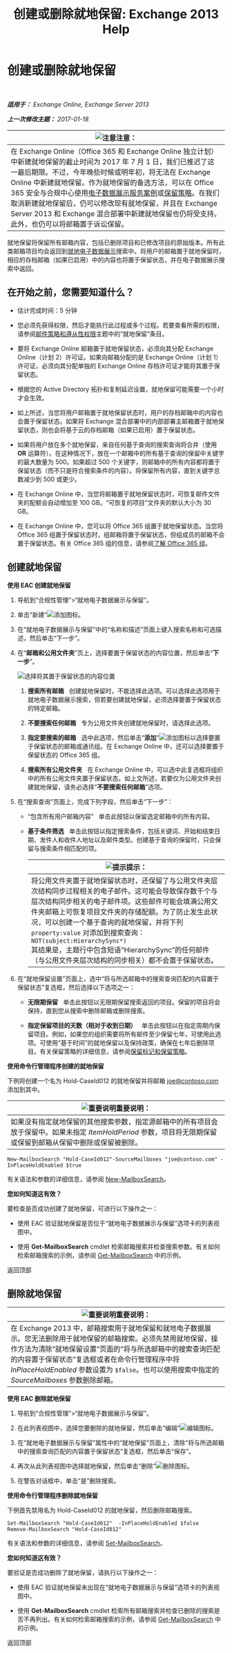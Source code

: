 ﻿---
title: '创建或删除就地保留: Exchange 2013 Help'
TOCTitle: 创建或删除就地保留
ms:assetid: 9d5d8d37-a053-4830-9cb1-6e1ede25e963
ms:mtpsurl: https://technet.microsoft.com/zh-cn/library/Dd979797(v=EXCHG.150)
ms:contentKeyID: 50491226
ms.date: 01/11/2018
mtps_version: v=EXCHG.150
ms.translationtype: HT
---

# 创建或删除就地保留

 

_**适用于：** Exchange Online, Exchange Server 2013_

_**上一次修改主题：** 2017-01-18_

<table>
<thead>
<tr class="header">
<th><img src="images/Bb124558.note(EXCHG.150).gif" title="注意" alt="注意" />注意：</th>
</tr>
</thead>
<tbody>
<tr class="odd">
<td>在 Exchange Online（Office 365 和 Exchange Online 独立计划）中新建就地保留的截止时间为 2017 年 7 月 1 日，我们已推迟了这一最后期限。不过，今年晚些时候或明年初，将无法在 Exchange Online 中新建就地保留。作为就地保留的备选方法，可以在 Office 365 安全与合规中心使用<a href="https://go.microsoft.com/fwlink/?linkid=780738">电子数据展示服务案例</a>或<a href="https://go.microsoft.com/fwlink/?linkid=827811">保留策略</a>。在我们取消新建就地保留后，仍可以修改现有就地保留，并且在 Exchange Server 2013 和 Exchange 混合部署中新建就地保留也仍将受支持。此外，也仍可以将邮箱置于诉讼保留。</td>
</tr>
</tbody>
</table>


就地保留将保留所有邮箱内容，包括已删除项目和已修改项目的原始版本。所有此类邮箱项目均会返回到[就地电子数据展示](in-place-ediscovery-exchange-2013-help.md)搜索中。将用户的邮箱置于就地保留时，相应的存档邮箱（如果已启用）中的内容也将置于保留状态，并在电子数据展示搜索中返回。

## 在开始之前，您需要知道什么？

  - 估计完成时间：5 分钟

  - 您必须先获得权限，然后才能执行此过程或多个过程。若要查看所需的权限，请参阅[邮件策略和遵从性权限](messaging-policy-and-compliance-permissions-exchange-2013-help.md)主题中的“就地保留”条目。

  - 要将 Exchange Online 邮箱置于就地保留状态，必须向其分配 Exchange Online（计划 2）许可证。如果向邮箱分配的是 Exchange Online（计划 1）许可证，必须向其分配单独的 Exchange Online 存档许可证才能将其置于保留状态。

  - 根据您的 Active Directory 拓扑和复制延迟设置，就地保留可能需要一个小时才会生效。

  - 如上所述，当您将用户邮箱置于就地保留状态时，用户的存档邮箱中的内容也会置于保留状态。如果将 Exchange 混合部署中的内部部署主邮箱置于就地保留状态，则也会将基于云的存档邮箱（如果已启用）置于保留状态。

  - 如果将用户放在多个就地保留，来自任何基于查询的搜索查询将合并（使用 **OR** 运算符）。在这种情况下，放在一个邮箱中的所有基于查询的保留中关键字的最大数量为 500。如果超过 500 个关键字，则邮箱中的所有内容都将置于保留状态（而不只是符合搜索条件的内容）。将保留所有内容，直到关键字总数减少到 500 或更少。

  - 在 Exchange Online 中，当您将邮箱置于就地保留状态时，可恢复邮件文件夹的配额会自动增加至 100 GB。“可恢复的项目”文件夹的默认大小为 30 GB。

  - 在 Exchange Online 中，您可以将 Office 365 组置于就地保留状态。当您将 Office 365 组置于保留状态时，组邮箱将置于保留状态，但组成员的邮箱不会置于保留状态。有关 Office 365 组的信息，请参阅[了解 Office 365 组](https://go.microsoft.com/fwlink/p/?linkid=724066)。

## 创建就地保留

**使用 EAC 创建就地保留**

1.  导航到“合规性管理”\>“就地电子数据展示与保留”。

2.  单击“新建”![添加图标](images/JJ218640.c1e75329-d6d7-4073-a27d-498590bbb558(EXCHG.150).gif "添加图标")。

3.  在“就地电子数据展示与保留”中的“名称和描述”页面上键入搜索名称和可选描述，然后单击“下一步”。

4.  在“**邮箱和公用文件夹**”页上，选择要置于保留状态的内容位置，然后单击“**下一步**”。
    
    ![选择将其置于保留状态的内容位置](images/Dd979797.bbe76c50-a93b-4e5e-acd2-78e0d747ea19(EXCHG.150).png "选择将其置于保留状态的内容位置")  
    
    1.  **搜索所有邮箱**   创建就地保留时，不能选择此选项。可以选择此选项用于就地电子数据展示搜索，但若要创建就地保留，必须选择要置于保留状态的特定邮箱。
    
    2.  **不要搜索任何邮箱**   专为公用文件夹创建就地保留时，请选择此选项。
    
    3.  **指定要搜索的邮箱**   选中此选项，然后单击“**添加**”![添加图标](images/JJ218640.c1e75329-d6d7-4073-a27d-498590bbb558(EXCHG.150).gif "添加图标")以选择要置于保留状态的邮箱或通讯组。在 Exchange Online 中，还可以选择要置于保留状态的 Office 365 组。
    
    4.  **搜索所有公用文件夹**   在 Exchange Online 中，可以选中此复选框将组织中的所有公用文件夹置于保留状态。如上文所述，若要仅为公用文件夹创建就地保留，请务必选择“**不要搜索任何邮箱**”选项。

5.  在“搜索查询”页面上，完成下列字段，然后单击“下一步”：
    
      - “包含所有用户邮箱内容”   单击此按钮以保留选定邮箱中的所有内容。
    
      - **基于条件筛选**   单击此按钮以指定搜索条件，包括关键词、开始和结束日期、发件人和收件人地址以及邮件类型。创建基于查询的保留时，只会保留与搜索条件相匹配的项。
        
        <table>
        <thead>
        <tr class="header">
        <th><img src="images/Bb124558.tip(EXCHG.150).gif" title="提示" alt="提示" />提示：</th>
        </tr>
        </thead>
        <tbody>
        <tr class="odd">
        <td>将公用文件夹置于就地保留状态时，还保留了与公用文件夹层次结构同步过程相关的电子邮件。这可能会导致保存数千个与层次结构同步相关的电子邮件项。这些邮件可能会填满公用文件夹邮箱上可恢复项目文件夹的存储配额。为了防止发生此状况，可以创建一个基于查询的就地保留，并将下列 <code>property:value</code> 对添加到搜索查询：<br />
        <code>NOT(subject:HierarchySync*)</code><br />
        其结果是，主题行中包含短语“HierarchySync”的任何邮件（与公用文件夹层次结构的同步相关）都不会置于保留状态。</td>
        </tr>
        </tbody>
        </table>


6.  在“就地保留设置”页面上，选中“将与所选邮箱中的搜索查询匹配的内容置于保留状态”复选框，然后选择以下选项之一：
    
      - **无限期保留**   单击此按钮以无限期保留搜索返回的项目。保留的项目将会保持，直到您从搜索中删除邮箱或删除搜索。
    
      - **指定保留项目的天数（相对于收到日期）**   单击此按钮以在指定周期内保留项目。例如，如果您的组织需要将所有邮件至少保留七年，可使用此选项。可使用“基于时间”的就地保留以及保持政策，确保在七年后删除项目。有关保留策略的详细信息，请参阅[保留标记和保留策略](retention-tags-and-retention-policies-exchange-2013-help.md)。

**使用命令行管理程序创建的就地保留**

下例将创建一个名为 Hold-CaseId012 的就地保留并将邮箱 joe@contoso.com 添加到其中。

<table>
<thead>
<tr class="header">
<th><img src="images/Bb124558.important(EXCHG.150).gif" title="重要说明" alt="重要说明" />重要说明：</th>
</tr>
</thead>
<tbody>
<tr class="odd">
<td>如果没有指定就地保留的其他搜索参数，指定源邮箱中的所有项目会放于保留中。如果未指定 <em>ItemHoldPeriod</em> 参数，项目将无限期保留或保留到邮箱从保留中删除或保留被删除。</td>
</tr>
</tbody>
</table>


    New-MailboxSearch "Hold-CaseId012"-SourceMailboxes "joe@contoso.com" -InPlaceHoldEnabled $true

有关语法和参数的详细信息，请参阅 [New-MailboxSearch](https://technet.microsoft.com/zh-cn/library/dd298064\(v=exchg.150\))。

**您如何知道这有效？**

要检查是否成功创建了就地保留，可进行以下操作之一：

  - 使用 EAC 验证就地保留是否位于“就地电子数据展示与保留”选项卡的列表视图中。

  - 使用 **Get-MailboxSearch** cmdlet 检索邮箱搜索并检查搜索参数。有关如何检索邮箱搜索的示例，请参阅 [Get-MailboxSearch](https://technet.microsoft.com/zh-cn/library/dd351021\(v=exchg.150\)) 中的示例。

返回顶部

## 删除就地保留

<table>
<thead>
<tr class="header">
<th><img src="images/Bb124558.important(EXCHG.150).gif" title="重要说明" alt="重要说明" />重要说明：</th>
</tr>
</thead>
<tbody>
<tr class="odd">
<td>在 Exchange 2013 中，邮箱搜索用于就地保留和就地电子数据展示。您无法删除用于就地保留的邮箱搜索。必须先禁用就地保留，操作方法为清除“就地保留设置”页面的“将与所选邮箱中的搜索查询匹配的内容置于保留状态”复选框或者在命令行管理程序中将 <em>InPlaceHoldEnabled</em> 参数设置为 <code>$false</code>。也可以使用搜索中指定的 <em>SourceMailboxes</em> 参数删除邮箱。</td>
</tr>
</tbody>
</table>


**使用 EAC 删除就地保留**

1.  导航到“合规性管理”\>“就地电子数据展示与保留”。

2.  在此列表视图中，选择您要删除的就地保留，然后单击“编辑”![编辑图标](images/Bb124582.6f53ccb2-1f13-4c02-bea0-30690e6ea71d(EXCHG.150).gif "编辑图标")。

3.  在“就地电子数据展示与保留”属性中的“就地保留”页面上，清除“将与所选邮箱中的搜索查询匹配的内容置于保留状态”复选框，然后单击“保存”。

4.  再次从此列表视图中选择就地保留，然后单击“删除”![删除图标](images/JJ657511.14f639f6-61e8-4418-bbfb-0db14de9d2f5(EXCHG.150).gif "删除图标")。

5.  在警告对话框中，单击“是”删除搜索。

**使用命令行管理程序删除就地保留**

下例首先禁用名为 Hold-CaseId012 的就地保留，然后删除邮箱搜索。

    Set-MailboxSearch "Hold-CaseId012"  -InPlaceHoldEnabled $false
    Remove-MailboxSearch "Hold-CaseId012"

有关语法和参数的详细信息，请参阅 [Set-MailboxSearch](https://technet.microsoft.com/zh-cn/library/dd335145\(v=exchg.150\))。

**您如何知道这有效？**

要验证是否成功删除了就地保留，请执行以下操作之一：

  - 使用 EAC 验证就地保留未出现在“就地电子数据展示与保留”选项卡的列表视图中。

  - 使用 **Get-MailboxSearch** cmdlet 检索所有邮箱搜索并检查已删除的搜索是否不再列出。有关如何检索邮箱搜索的示例，请参阅 [Get-MailboxSearch](https://technet.microsoft.com/zh-cn/library/dd351021\(v=exchg.150\)) 中的示例。

返回顶部

